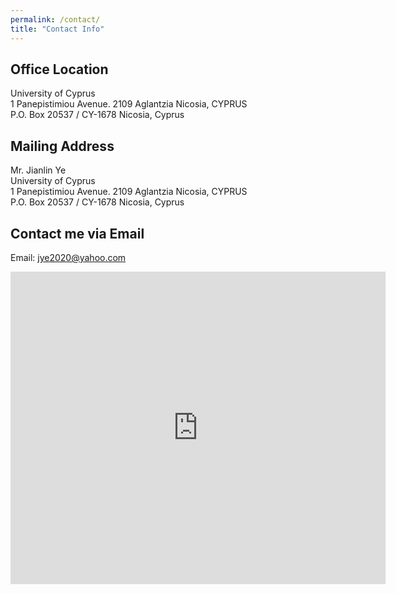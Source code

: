 ```yaml
---
permalink: /contact/
title: "Contact Info"
---
```


## Office Location

University of Cyprus    
1 Panepistimiou Avenue. 2109 Aglantzia Nicosia, CYPRUS  
P.O. Box 20537 / CY-1678 Nicosia, Cyprus    

## Mailing Address

Mr. Jianlin Ye  
University of Cyprus    
1 Panepistimiou Avenue. 2109 Aglantzia Nicosia, CYPRUS  
P.O. Box 20537 / CY-1678 Nicosia, Cyprus    

## Contact me via Email
Email: [jye2020@yahoo.com](mailto:jye2020@yahoo.com)

<iframe width="600" height="500" id="gmap_canvas" src="https://www.google.com/maps/embed?pb=!1m18!1m12!1m3!1d3262.3884676482667!2d33.409285999999994!3d35.1469314!2m3!1f0!2f0!3f0!3m2!1i1024!2i768!4f13.1!3m3!1m2!1s0x14de182705a51c37%3A0xaea7655457113921!2sUniversity%20of%20Cyprus%20(New%20Campus)!5e0!3m2!1sen!2s!4v1710344184228!5m2!1sen!2s" frameborder="0" scrolling="no" marginheight="0" marginwidth="0">
</iframe>
